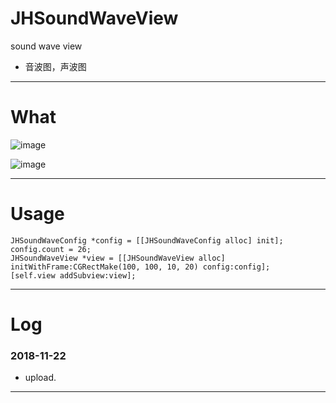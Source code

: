 # JHSoundWaveView
sound wave view
- 音波图，声波图

---

# What

![image](https://github.com/xjh093/JHSoundWaveView/blob/master/Image/Nov-22-2018%2018-16-15.gif)

![image](https://github.com/xjh093/JHSoundWaveView/blob/master/Image/Nov-22-2018%2018-16-57.gif)

---

# Usage
```
JHSoundWaveConfig *config = [[JHSoundWaveConfig alloc] init];
config.count = 26;
JHSoundWaveView *view = [[JHSoundWaveView alloc] initWithFrame:CGRectMake(100, 100, 10, 20) config:config];
[self.view addSubview:view];
```
---

# Log
### 2018-11-22
- upload.

---
